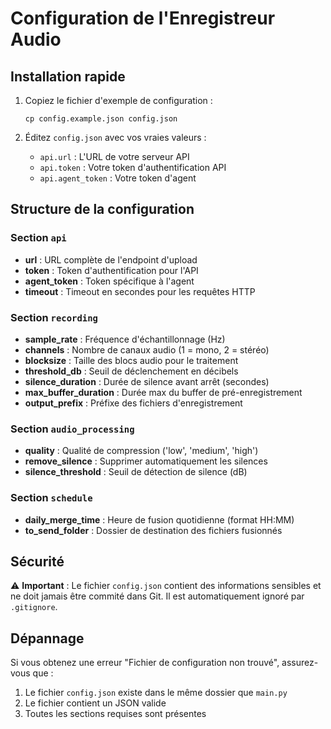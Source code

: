 # Configuration de l'Enregistreur Audio

## Installation rapide

1. Copiez le fichier d'exemple de configuration :
   ```
   cp config.example.json config.json
   ```

2. Éditez `config.json` avec vos vraies valeurs :
   - `api.url` : L'URL de votre serveur API
   - `api.token` : Votre token d'authentification API
   - `api.agent_token` : Votre token d'agent

## Structure de la configuration

### Section `api`
- **url** : URL complète de l'endpoint d'upload
- **token** : Token d'authentification pour l'API
- **agent_token** : Token spécifique à l'agent
- **timeout** : Timeout en secondes pour les requêtes HTTP

### Section `recording`
- **sample_rate** : Fréquence d'échantillonnage (Hz)
- **channels** : Nombre de canaux audio (1 = mono, 2 = stéréo)
- **blocksize** : Taille des blocs audio pour le traitement
- **threshold_db** : Seuil de déclenchement en décibels
- **silence_duration** : Durée de silence avant arrêt (secondes)
- **max_buffer_duration** : Durée max du buffer de pré-enregistrement
- **output_prefix** : Préfixe des fichiers d'enregistrement

### Section `audio_processing`
- **quality** : Qualité de compression ('low', 'medium', 'high')
- **remove_silence** : Supprimer automatiquement les silences
- **silence_threshold** : Seuil de détection de silence (dB)

### Section `schedule`
- **daily_merge_time** : Heure de fusion quotidienne (format HH:MM)
- **to_send_folder** : Dossier de destination des fichiers fusionnés

## Sécurité

⚠️ **Important** : Le fichier `config.json` contient des informations sensibles et ne doit jamais être commité dans Git. Il est automatiquement ignoré par `.gitignore`.

## Dépannage

Si vous obtenez une erreur "Fichier de configuration non trouvé", assurez-vous que :
1. Le fichier `config.json` existe dans le même dossier que `main.py`
2. Le fichier contient un JSON valide
3. Toutes les sections requises sont présentes